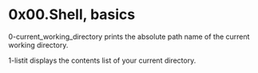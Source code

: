 # 0x00.Shell, basics

0-current_working_directory prints the absolute path name of the current working directory.


1-listit displays the contents list of your current directory.

